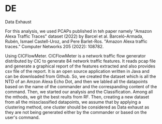 # DE
Data Exhaust 

For this analysis, we used PCAPs published in teh paper namely "Amazon Alexa Traffic Traces" dataset (2022) by Barcel et al.
Barceló-Armada, Rubén, Ismael Castell-Uroz, and Pere Barlet-Ros. "Amazon Alexa traffic traces." Computer Networks 205 (2022): 108782.


Using CICFlowMeter. CICFlowMeter is a network traffic flow generator distributed by CIC to generate 84 network traffic features. It reads pcap file and generate a graphical report of the features extracted and also provides csv file of the report. It is an open source application written in Java and can be downloaded from Github.
So, we created the dataset which is all the NTD of an Amzon Alexa Echo Dot, and then we labled all the datapoints based on the name of the commander and the correspanding content of the command. 
Then, we started our analysis and the Classification. Among all the mthods, we git the best reults from RF. Then, creating a new dataset from all the missclassified datapoints, we assume that by applying a clustering method, one cluster should be considered as Data exhaust as they are not being generated either by the commander or based on the user's command.

